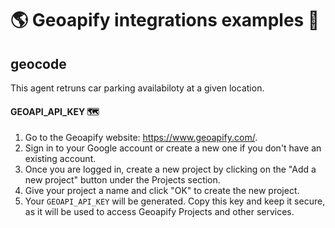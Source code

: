 # 🌎 Geoapify integrations examples 🚴

## geocode

This agent retruns car parking availabiloty at a given location.

#### GEOAPI_API_KEY 🗺️

1. Go to the Geoapify website: https://www.geoapify.com/.
2. Sign in to your Google account or create a new one if you don't have an existing account.
3. Once you are logged in, create a new project by clicking on the "Add a new project" button under the Projects section.
4. Give your project a name and click "OK" to create the new project.
5. Your `GEOAPI_API_KEY` will be generated. Copy this key and keep it secure, as it will be used to access Geoapify Projects and other services.


